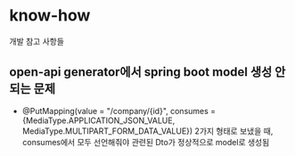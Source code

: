 # know-how
개발 참고 사항들

## open-api generator에서 spring boot model 생성 안되는 문제
* @PutMapping(value = "/company/{id}", consumes = {MediaType.APPLICATION_JSON_VALUE, MediaType.MULTIPART_FORM_DATA_VALUE}) 
  2가지 형태로 보냈을 때, consumes에서 모두 선언해줘야 관련된 Dto가 정상적으로 model로 생성됨
